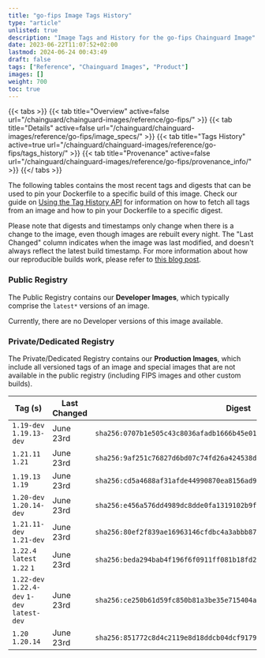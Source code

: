 ```yaml
---
title: "go-fips Image Tags History"
type: "article"
unlisted: true
description: "Image Tags and History for the go-fips Chainguard Image"
date: 2023-06-22T11:07:52+02:00
lastmod: 2024-06-24 00:43:49
draft: false
tags: ["Reference", "Chainguard Images", "Product"]
images: []
weight: 700
toc: true
---
```


{{< tabs >}}
{{< tab title="Overview" active=false url="/chainguard/chainguard-images/reference/go-fips/" >}}
{{< tab title="Details" active=false url="/chainguard/chainguard-images/reference/go-fips/image_specs/" >}}
{{< tab title="Tags History" active=true url="/chainguard/chainguard-images/reference/go-fips/tags_history/" >}}
{{< tab title="Provenance" active=false url="/chainguard/chainguard-images/reference/go-fips/provenance_info/" >}}
{{</ tabs >}}

The following tables contains the most recent tags and digests that can be used to pin your Dockerfile to a specific build of this image. Check our guide on [Using the Tag History API](/chainguard/chainguard-images/using-the-tag-history-api/) for information on how to fetch all tags from an image and how to pin your Dockerfile to a specific digest.

Please note that digests and timestamps only change when there is a change to the image, even though images are rebuilt every night. The "Last Changed" column indicates when the image was last modified, and doesn't always reflect the latest build timestamp. For more information about how our reproducible builds work, please refer to [this blog post](https://www.chainguard.dev/unchained/reproducing-chainguards-reproducible-image-builds).

### Public Registry
The Public Registry contains our **Developer Images**, which typically comprise the `latest*` versions of an image.

Currently, there are no Developer versions of this image available.

### Private/Dedicated Registry
The Private/Dedicated Registry contains our **Production Images**, which include all versioned tags of an image and special images that are not available in the public registry (including FIPS images and other custom builds).

| Tag (s)                                       | Last Changed | Digest                                                                    |
|-----------------------------------------------|--------------|---------------------------------------------------------------------------|
|  `1.19-dev` `1.19.13-dev`                     | June 23rd    | `sha256:0707b1e505c43c8036afadb1666b45e01ef60ad58a0674b75b2205b538d3a6fa` |
|  `1.21.11` `1.21`                             | June 23rd    | `sha256:9af251c76827d6bd07c74fd26a424538df0dbbe08518370a2ea9b7cd77adb62e` |
|  `1.19.13` `1.19`                             | June 23rd    | `sha256:cd5a4688af31afde44990870ea8156ad96723bfb98ded2b3a1c6bc703e17d60c` |
|  `1.20-dev` `1.20.14-dev`                     | June 23rd    | `sha256:e456a576dd4989dc8dde0fa1319102b9f3b50e62b353852e1d178213d1f3fd2c` |
|  `1.21.11-dev` `1.21-dev`                     | June 23rd    | `sha256:80ef2f839ae16963146cfdbc4a3abbb871f9eecf97d7b876dccbf072029215e4` |
|  `1.22.4` `latest` `1.22` `1`                 | June 23rd    | `sha256:beda294bab4f196f6f0911ff081b18fd2aca66e9ce954c5c02fb7aceded2b179` |
|  `1.22-dev` `1.22.4-dev` `1-dev` `latest-dev` | June 23rd    | `sha256:ce250b61d59fc850b81a3be35e715404a960536a828b58abbe5d627775d8c626` |
|  `1.20` `1.20.14`                             | June 23rd    | `sha256:851772c8d4c2119e8d18ddcb04dcf9179cfa560c9d4df414c217e4f07998e21c` |

